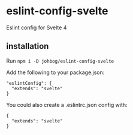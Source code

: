 # eslint-config-svelte
Eslint config for Svelte 4

## installation
Run `npm i -D johbog/eslint-config-svelte`

Add the following to your package.json:

    "eslintConfig": {
      "extends": "svelte"
    }

You could also create a .eslintrc.json config with:

    {
      "extends": "svelte"
    }
